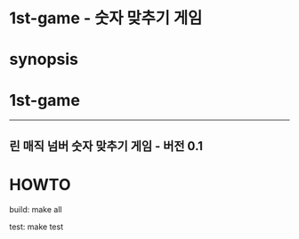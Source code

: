 # 1st-game - 숫자 맞추기 게임

# synopsis

# 1st-game
-----------------------------------
린 매직 넘버 숫자 맞추기 게임 - 버전 0.1
-----------------------------------

# HOWTO

build:
    make all

test:
    make test